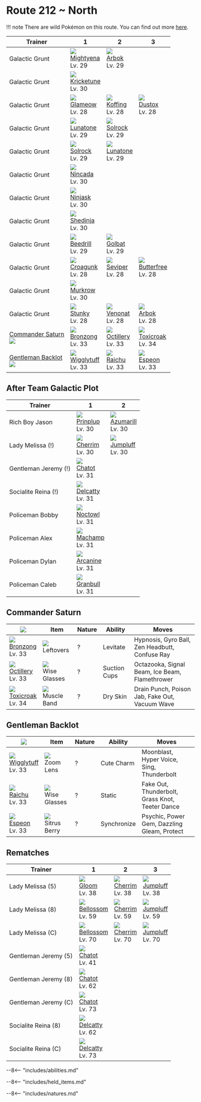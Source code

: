 # Route 212 ~ North

!!! note
    There are wild Pokémon on this route. You can find out more [here](../../wild_pokemon/route_212__north/).


Trainer                               | 1                                  | 2                                 | 3
---                                   | ---                                | ---                               | ---
Galactic Grunt                        | ![][262]<br>[Mightyena]<br>Lv. 29  | ![][024]<br>[Arbok]<br>Lv. 29     | &nbsp;
Galactic Grunt                        | ![][402]<br>[Kricketune]<br>Lv. 30 | &nbsp;                            | &nbsp;
Galactic Grunt                        | ![][431]<br>[Glameow]<br>Lv. 28    | ![][109]<br>[Koffing]<br>Lv. 28   | ![][269]<br>[Dustox]<br>Lv. 28
Galactic Grunt                        | ![][337]<br>[Lunatone]<br>Lv. 29   | ![][338]<br>[Solrock]<br>Lv. 29   | &nbsp;
Galactic Grunt                        | ![][338]<br>[Solrock]<br>Lv. 29    | ![][337]<br>[Lunatone]<br>Lv. 29  | &nbsp;
Galactic Grunt                        | ![][290]<br>[Nincada]<br>Lv. 30    | &nbsp;                            | &nbsp;
Galactic Grunt                        | ![][291]<br>[Ninjask]<br>Lv. 30    | &nbsp;                            | &nbsp;
Galactic Grunt                        | ![][292]<br>[Shedinja]<br>Lv. 30   | &nbsp;                            | &nbsp;
Galactic Grunt                        | ![][015]<br>[Beedrill]<br>Lv. 29   | ![][042]<br>[Golbat]<br>Lv. 29    | &nbsp;
Galactic Grunt                        | ![][453]<br>[Croagunk]<br>Lv. 28   | ![][336]<br>[Seviper]<br>Lv. 28   | ![][012]<br>[Butterfree]<br>Lv. 28
Galactic Grunt                        | ![][198]<br>[Murkrow]<br>Lv. 30    | &nbsp;                            | &nbsp;
Galactic Grunt                        | ![][434]<br>[Stunky]<br>Lv. 28     | ![][048]<br>[Venonat]<br>Lv. 28   | ![][024]<br>[Arbok]<br>Lv. 28
[Commander Saturn]<br>![][saturn]     | ![][437]<br>[Bronzong]<br>Lv. 33   | ![][224]<br>[Octillery]<br>Lv. 33 | ![][454]<br>[Toxicroak]<br>Lv. 34
[Gentleman Backlot]<br>![][gentleman] | ![][040]<br>[Wigglytuff]<br>Lv. 33 | ![][026]<br>[Raichu]<br>Lv. 33    | ![][196]<br>[Espeon]<br>Lv. 33

## After Team Galactic Plot

Trainer              | 1                                | 2
---                  | ---                              | ---
Rich Boy Jason       | ![][394]<br>[Prinplup]<br>Lv. 30 | ![][184]<br>[Azumarill]<br>Lv. 30
Lady Melissa (!)     | ![][421]<br>[Cherrim]<br>Lv. 30  | ![][189]<br>[Jumpluff]<br>Lv. 30
Gentleman Jeremy (!) | ![][441]<br>[Chatot]<br>Lv. 31   | &nbsp;
Socialite Reina (!)  | ![][301]<br>[Delcatty]<br>Lv. 31 | &nbsp;
Policeman Bobby      | ![][164]<br>[Noctowl]<br>Lv. 31  | &nbsp;
Policeman Alex       | ![][068]<br>[Machamp]<br>Lv. 31  | &nbsp;
Policeman Dylan      | ![][059]<br>[Arcanine]<br>Lv. 31 | &nbsp;
Policeman Caleb      | ![][210]<br>[Granbull]<br>Lv. 31 | &nbsp;

## Commander Saturn

![][saturn]                       | Item                              | Nature | Ability      | Moves
---                               | ---                               | ---    | ---          | ---
![][437]<br>[Bronzong]<br>Lv. 33  | ![][leftovers]<br>Leftovers       | ?      | Levitate     | Hypnosis, Gyro Ball, Zen Headbutt, Confuse Ray
![][224]<br>[Octillery]<br>Lv. 33 | ![][wise-glasses]<br>Wise Glasses | ?      | Suction Cups | Octazooka, Signal Beam, Ice Beam, Flamethrower
![][454]<br>[Toxicroak]<br>Lv. 34 | ![][muscle-band]<br>Muscle Band   | ?      | Dry Skin     | Drain Punch, Poison Jab, Fake Out, Vacuum Wave

## Gentleman Backlot

![][gentleman]                     | Item                              | Nature | Ability     | Moves
---                                | ---                               | ---    | ---         | ---
![][040]<br>[Wigglytuff]<br>Lv. 33 | ![][zoom-lens]<br>Zoom Lens       | ?      | Cute Charm  | Moonblast, Hyper Voice, Sing, Thunderbolt
![][026]<br>[Raichu]<br>Lv. 33     | ![][wise-glasses]<br>Wise Glasses | ?      | Static      | Fake Out, Thunderbolt, Grass Knot, Teeter Dance
![][196]<br>[Espeon]<br>Lv. 33     | ![][sitrus-berry]<br>Sitrus Berry | ?      | Synchronize | Psychic, Power Gem, Dazzling Gleam, Protect

## Rematches

Trainer              | 1                                 | 2                               | 3
---                  | ---                               | ---                             | ---
Lady Melissa (5)     | ![][044]<br>[Gloom]<br>Lv. 38     | ![][421]<br>[Cherrim]<br>Lv. 38 | ![][189]<br>[Jumpluff]<br>Lv. 38
Lady Melissa (8)     | ![][182]<br>[Bellossom]<br>Lv. 59 | ![][421]<br>[Cherrim]<br>Lv. 59 | ![][189]<br>[Jumpluff]<br>Lv. 59
Lady Melissa (C)     | ![][182]<br>[Bellossom]<br>Lv. 70 | ![][421]<br>[Cherrim]<br>Lv. 70 | ![][189]<br>[Jumpluff]<br>Lv. 70
Gentleman Jeremy (5) | ![][441]<br>[Chatot]<br>Lv. 41    | &nbsp;                          | &nbsp;
Gentleman Jeremy (8) | ![][441]<br>[Chatot]<br>Lv. 62    | &nbsp;                          | &nbsp;
Gentleman Jeremy (C) | ![][441]<br>[Chatot]<br>Lv. 73    | &nbsp;                          | &nbsp;
Socialite Reina (8)  | ![][301]<br>[Delcatty]<br>Lv. 62  | &nbsp;                          | &nbsp;
Socialite Reina (C)  | ![][301]<br>[Delcatty]<br>Lv. 73  | &nbsp;                          | &nbsp;


--8<-- "includes/abilities.md"

--8<-- "includes/held_items.md"

--8<-- "includes/natures.md"

[Commander Saturn]: #commander-saturn
[Gentleman Backlot]: #gentleman-backlot
[Butterfree]: ../../pokemon_changes/012/
[Beedrill]: ../../pokemon_changes/015/
[Arbok]: ../../pokemon_changes/024/
[Raichu]: ../../pokemon_changes/026/
[Wigglytuff]: ../../pokemon_changes/040/
[Golbat]: ../../pokemon_changes/042/
[Gloom]: ../../pokemon_changes/044/
[Venonat]: ../../pokemon_changes/048/
[Arcanine]: ../../pokemon_changes/059/
[Machamp]: ../../pokemon_changes/068/
[Koffing]: ../../pokemon_changes/109/
[Noctowl]: ../../pokemon_changes/164/
[Bellossom]: ../../pokemon_changes/182/
[Azumarill]: ../../pokemon_changes/184/
[Jumpluff]: ../../pokemon_changes/189/
[Espeon]: ../../pokemon_changes/196/
[Murkrow]: ../../pokemon_changes/198/
[Granbull]: ../../pokemon_changes/210/
[Octillery]: ../../pokemon_changes/224/
[Mightyena]: ../../pokemon_changes/262/
[Dustox]: ../../pokemon_changes/269/
[Nincada]: ../../pokemon_changes/290/
[Ninjask]: ../../pokemon_changes/291/
[Shedinja]: ../../pokemon_changes/292/
[Delcatty]: ../../pokemon_changes/301/
[Seviper]: ../../pokemon_changes/336/
[Lunatone]: ../../pokemon_changes/337/
[Solrock]: ../../pokemon_changes/338/
[Prinplup]: ../../pokemon_changes/394/
[Kricketune]: ../../pokemon_changes/402/
[Cherrim]: ../../pokemon_changes/421/
[Glameow]: ../../pokemon_changes/431/
[Stunky]: ../../pokemon_changes/434/
[Bronzong]: ../../pokemon_changes/437/
[Chatot]: ../../pokemon_changes/441/
[Croagunk]: ../../pokemon_changes/453/
[Toxicroak]: ../../pokemon_changes/454/
[leftovers]: ../img/items/leftovers.png
[muscle-band]: ../img/items/muscle-band.png
[sitrus-berry]: ../img/items/sitrus-berry.png
[wise-glasses]: ../img/items/wise-glasses.png
[zoom-lens]: ../img/items/zoom-lens.png
[012]: ../img/pokemon/012.png
[015]: ../img/pokemon/015.png
[024]: ../img/pokemon/024.png
[026]: ../img/pokemon/026.png
[040]: ../img/pokemon/040.png
[042]: ../img/pokemon/042.png
[044]: ../img/pokemon/044.png
[048]: ../img/pokemon/048.png
[059]: ../img/pokemon/059.png
[068]: ../img/pokemon/068.png
[109]: ../img/pokemon/109.png
[164]: ../img/pokemon/164.png
[182]: ../img/pokemon/182.png
[184]: ../img/pokemon/184.png
[189]: ../img/pokemon/189.png
[196]: ../img/pokemon/196.png
[198]: ../img/pokemon/198.png
[210]: ../img/pokemon/210.png
[224]: ../img/pokemon/224.png
[262]: ../img/pokemon/262.png
[269]: ../img/pokemon/269.png
[290]: ../img/pokemon/290.png
[291]: ../img/pokemon/291.png
[292]: ../img/pokemon/292.png
[301]: ../img/pokemon/301.png
[336]: ../img/pokemon/336.png
[337]: ../img/pokemon/337.png
[338]: ../img/pokemon/338.png
[394]: ../img/pokemon/394.png
[402]: ../img/pokemon/402.png
[421]: ../img/pokemon/421.png
[431]: ../img/pokemon/431.png
[434]: ../img/pokemon/434.png
[437]: ../img/pokemon/437.png
[441]: ../img/pokemon/441.png
[453]: ../img/pokemon/453.png
[454]: ../img/pokemon/454.png
[saturn]: ../img/trainer/saturn.png
[gentleman]: ../img/trainer/gentleman.png
